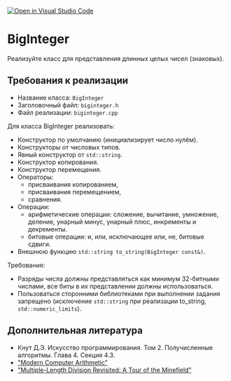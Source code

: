 [![Open in Visual Studio Code](https://classroom.github.com/assets/open-in-vscode-c66648af7eb3fe8bc4f294546bfd86ef473780cde1dea487d3c4ff354943c9ae.svg)](https://classroom.github.com/online_ide?assignment_repo_id=7562238&assignment_repo_type=AssignmentRepo)
# BigInteger
Реализуйте класс для представления длинных целых чисел (знаковых).

## Требования к реализации
* Название класса: `BigInteger`
* Заголовочный файл: `biginteger.h`
* Файл реализации: `biginteger.cpp`

Для класса BigInteger реализовать:
* Конструктор по умолчанию (инициализирует число нулём).
* Конструкторы от числовых типов.
* Явный конструктор от `std::string`.
* Конструктор копирования.
* Конструктор перемещения.
* Операторы:
  * присваивания копированием,
  * присваивания перемещением,
  * сравнения.
* Операции:
  * арифметические операции: сложение, вычитание, умножение, деление, унарный минус, унарный плюс, инкременты и декременты.
  * битовые операции: и, или, исключающее или, не, битовые сдвиги.
* Внешнюю функцию `std::string to_string(BigInteger const&)`.

Требования:
* Разряды числа должны представляться как минимум 32-битными числами, все биты в их представлении должны использоваться.
* Пользоваться сторонними библиотеками при выполнении задания запрещено (исключение `std::string` при реализации to_string, `std::numeric_limits`).

## Дополнительная литература
* Кнут Д.Э. Искусство программирования. Том 2. Получисленные алгоритмы. Глава 4. Секция 4.3.
* ["Modern Computer Arithmetic"](https://members.loria.fr/PZimmermann/mca/mca-0.5.pdf)
* ["Multiple-Length Division Revisited: A Tour of the Minefield"](https://surface.syr.edu/cgi/viewcontent.cgi?article=1162&context=eecs_techreports) 

